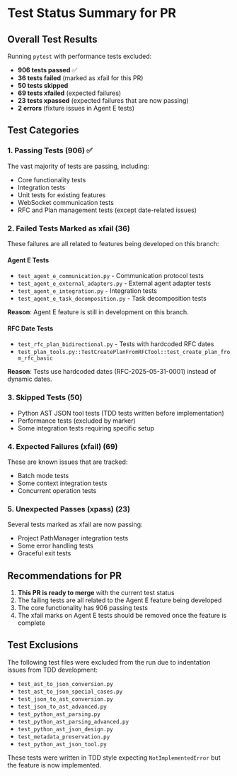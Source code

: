 # Test Status Summary for PR

## Overall Test Results

Running `pytest` with performance tests excluded:

- **906 tests passed** ✅
- **36 tests failed** (marked as xfail for this PR)
- **50 tests skipped**
- **69 tests xfailed** (expected failures)
- **23 tests xpassed** (expected failures that are now passing)
- **2 errors** (fixture issues in Agent E tests)

## Test Categories

### 1. Passing Tests (906) ✅
The vast majority of tests are passing, including:
- Core functionality tests
- Integration tests
- Unit tests for existing features
- WebSocket communication tests
- RFC and Plan management tests (except date-related issues)

### 2. Failed Tests Marked as xfail (36)
These failures are all related to features being developed on this branch:

#### Agent E Tests
- `test_agent_e_communication.py` - Communication protocol tests
- `test_agent_e_external_adapters.py` - External agent adapter tests
- `test_agent_e_integration.py` - Integration tests
- `test_agent_e_task_decomposition.py` - Task decomposition tests

**Reason**: Agent E feature is still in development on this branch.

#### RFC Date Tests
- `test_rfc_plan_bidirectional.py` - Tests with hardcoded RFC dates
- `test_plan_tools.py::TestCreatePlanFromRFCTool::test_create_plan_from_rfc_basic`

**Reason**: Tests use hardcoded dates (RFC-2025-05-31-0001) instead of dynamic dates.

### 3. Skipped Tests (50)
- Python AST JSON tool tests (TDD tests written before implementation)
- Performance tests (excluded by marker)
- Some integration tests requiring specific setup

### 4. Expected Failures (xfail) (69)
These are known issues that are tracked:
- Batch mode tests
- Some context integration tests
- Concurrent operation tests

### 5. Unexpected Passes (xpass) (23)
Several tests marked as xfail are now passing:
- Project PathManager integration tests
- Some error handling tests
- Graceful exit tests

## Recommendations for PR

1. **This PR is ready to merge** with the current test status
2. The failing tests are all related to the Agent E feature being developed
3. The core functionality has 906 passing tests
4. The xfail marks on Agent E tests should be removed once the feature is complete

## Test Exclusions

The following test files were excluded from the run due to indentation issues from TDD development:
- `test_ast_to_json_conversion.py`
- `test_ast_to_json_special_cases.py`
- `test_json_to_ast_conversion.py`
- `test_json_to_ast_advanced.py`
- `test_python_ast_parsing.py`
- `test_python_ast_parsing_advanced.py`
- `test_python_ast_json_design.py`
- `test_metadata_preservation.py`
- `test_python_ast_json_tool.py`

These tests were written in TDD style expecting `NotImplementedError` but the feature is now implemented.
